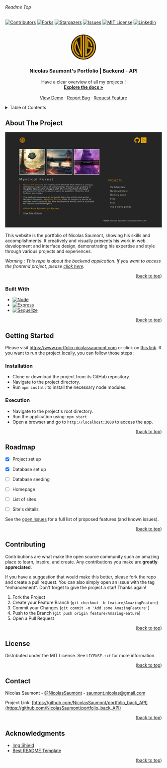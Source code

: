 
###### Readme Top 
<!--
*** Thanks for checking out the project 'Nicolas Saumont's Portfolio | Backend - API'. If you have a suggestion
*** that would make this better, please fork the repo and create a pull request
*** or simply open an issue with the tag "enhancement".
*** Don't forget to give the project a star!
*** Thanks again! :D
-->



<!-- PROJECT SHIELDS -->
[![Contributors][contributors-shield]][contributors-url]
[![Forks][forks-shield]][forks-url]
[![Stargazers][stars-shield]][stars-url]
[![Issues][issues-shield]][issues-url]
[![MIT License][license-shield]][license-url]
[![LinkedIn][linkedin-shield]][linkedin-url]



<!-- PROJECT LOGO -->
<br />
<div align="center">
  <a href="https://github.com/NicolasSaumont/portfolio_back_API">
    <img src="./assets/img/logo.png" alt="Logo" width="80" height="80">
  </a>

<h3 align="center">Nicolas Saumont's Portfolio | Backend - API</h3>

  <p align="center">
    Have a clear overview of all my projects !
    <br />
    <a href="https://github.com/NicolasSaumont/portfolio_back_API"><strong>Explore the docs »</strong></a>
    <br />
    <br />
    <a href="https://github.com/NicolasSaumont/portfolio_back_API">View Demo</a>
    ·
    <a href="https://github.com/NicolasSaumont/portfolio_back_API/issues">Report Bug</a>
    ·
    <a href="https://github.com/NicolasSaumont/portfolio_back_API/pulls">Request Feature</a>
  </p>
</div>




<!-- TABLE OF CONTENTS -->
<details>
  <summary>Table of Contents</summary>
  <ol>
    <li>
      <a href="#about-the-project">About The Project</a>
      <ul>
        <li><a href="#built-with">Built With</a></li>
      </ul>
    </li>
    <li>
      <a href="#getting-started">Getting Started</a>
      <ul>
        <li><a href="#installation">Installation</a></li>
        <li><a href="#execution">Execution</a></li>
      </ul>
    </li>
    <li><a href="#roadmap">Roadmap</a></li>
    <li><a href="#contributing">Contributing</a></li>
    <li><a href="#license">License</a></li>
    <li><a href="#contact">Contact</a></li>
    <li><a href="#acknowledgments">Acknowledgments</a></li>
  </ol>
</details>



<!-- ABOUT THE PROJECT -->
## About The Project

[![Product Name Screen Shot][product-screenshot]](https://www.portfolio.nicolassaumont.com)

This website is the portfolio of Nicolas Saumont, showing his skills and accomplishments. It creatively and visually presents his work in web development and interface design, demonstrating his expertise and style through various projects and experiences.

*Warning : This repo is about the backend application. If you want to access the frontend project, please [click here](https://github.com/NicolasSaumont/portfolio_front).*

<p align="right">(<a href="#readme-top">back to top</a>)</p>



### Built With

* [![Node][Node.js]][Node-url]
* [![Express][Express.js]][Express-url]
* [![Sequelize][Sequelize.js]][Sequelize-url]


<p align="right">(<a href="#readme-top">back to top</a>)</p>



<!-- GETTING STARTED -->
## Getting Started

Please visit https://www.portfolio.nicolassaumont.com or click on [this link](https://portfolio.nicolassaumont.com). If you want to run the project locally, you can follow those steps :

### Installation

- Clone or download the project from its GitHub repository.
- Navigate to the project directory.
- Run `npm install` to install the necessary node modules.

### Execution

- Navigate to the project's root directory.
- Run the application using: `npm start`
- Open a browser and go to `http://localhost:3000` to access the app.



<p align="right">(<a href="#readme-top">back to top</a>)</p>



<!-- ROADMAP -->
## Roadmap

- [x] Project set up
- [x] Database set up
- [ ] Database seeding
- [ ] Homepage
- [ ] List of sites
- [ ] Site's détails
  

See the [open issues](https://github.com/NicolasSaumont/portfolio_back_API/issues) for a full list of proposed features (and known issues).

<p align="right">(<a href="#readme-top">back to top</a>)</p>



<!-- CONTRIBUTING -->
## Contributing

Contributions are what make the open source community such an amazing place to learn, inspire, and create. Any contributions you make are **greatly appreciated**.

If you have a suggestion that would make this better, please fork the repo and create a pull request. You can also simply open an issue with the tag "enhancement".
Don't forget to give the project a star! Thanks again!

1. Fork the Project
2. Create your Feature Branch (`git checkout -b feature/AmazingFeature`)
3. Commit your Changes (`git commit -m 'Add some AmazingFeature'`)
4. Push to the Branch (`git push origin feature/AmazingFeature`)
5. Open a Pull Request

<p align="right">(<a href="#readme-top">back to top</a>)</p>



<!-- LICENSE -->
## License

Distributed under the MIT License. See `LICENSE.txt` for more information.

<p align="right">(<a href="#readme-top">back to top</a>)</p>



<!-- CONTACT -->
## Contact

Nicolas Saumont - [@NicolasSaumont](https://twitter.com/NicolasSaumont) - saumont.nicolas@gmail.com

Project Link: [https://github.com/NicolasSaumont/portfolio_back_API](https://github.com/NicolasSaumont/portfolio_back_API)

<p align="right">(<a href="#readme-top">back to top</a>)</p>



<!-- ACKNOWLEDGMENTS -->
## Acknowledgments


* [Img Shield](https://shields.io/)
* [Best README Template](https://github.com/othneildrew/Best-README-Template/blob/master/README.md)

<p align="right">(<a href="#readme-top">back to top</a>)</p>



<!-- MARKDOWN LINKS & IMAGES -->
<!-- https://www.markdownguide.org/basic-syntax/#reference-style-links -->
[contributors-shield]: https://img.shields.io/github/contributors/NicolasSaumont/portfolio_back_API.svg?style=for-the-badge
[contributors-url]: https://github.com/NicolasSaumont/portfolio_back_API/graphs/contributors
[forks-shield]: https://img.shields.io/github/forks/NicolasSaumont/portfolio_back_API.svg?style=for-the-badge
[forks-url]: https://github.com/NicolasSaumont/portfolio_back_API/network/members
[stars-shield]: https://img.shields.io/github/stars/NicolasSaumont/portfolio_back_API.svg?style=for-the-badge
[stars-url]: https://github.com/NicolasSaumont/portfolio_back_API/stargazers
[issues-shield]: https://img.shields.io/github/issues/NicolasSaumont/portfolio_back_API.svg?style=for-the-badge
[issues-url]: https://github.com/NicolasSaumont/portfolio_back_API/issues
[license-shield]: https://img.shields.io/github/license/NicolasSaumont/portfolio_back_API.svg?style=for-the-badge
[license-url]: https://github.com/NicolasSaumont/portfolio_back_API/blob/main/LICENSE.txt
[linkedin-shield]: https://img.shields.io/badge/-LinkedIn-black.svg?style=for-the-badge&logo=linkedin&colorB=555
[linkedin-url]: https://linkedin.com/in/nicolas-saumont
[product-screenshot]: ./assets/img/screenshot.png
[Node.js]: https://img.shields.io/badge/node.js-f41a36?style=for-the-badge&logo=Node.js&logoColor=white
[Node-url]: https://nodejs.org/fr
[Sequelize.js]: https://img.shields.io/badge/sequelize-yellow?style=for-the-badge&logo=sequelize
[Sequelize-url]: https://sequelize.org/
[Express.js]: https://img.shields.io/badge/express.js-35495E?style=for-the-badge&logo=express&logoColor=4FC08D
[Express-url]: https://expressjs.com/
